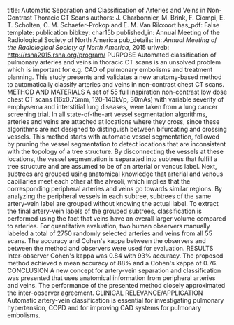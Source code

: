 title: Automatic Separation and Classification of Arteries and Veins in Non-Contrast Thoracic CT Scans
authors: J. Charbonnier, M. Brink, F. Ciompi, E. T. Scholten, C. M. Schaefer-Prokop and E. M. Van Rikxoort
has_pdf: False
template: publication
bibkey: char15b
published_in: Annual Meeting of the Radiological Society of North America
pub_details: in: <i>Annual Meeting of the Radiological Society of North America</i>, 2015
urlweb: http://rsna2015.rsna.org/program/
PURPOSE Automated classification of pulmonary arteries and veins in thoracic CT scans is an unsolved problem which is important for e.g. CAD of pulmonary embolisms and treatment planning. This study presents and validates a new anatomy-based method to automatically classify arteries and veins in non-contrast chest CT scans. METHOD AND MATERIALS A set of 55 full inspiration non-contrast low dose chest CT scans (16x0.75mm, 120-140kVp, 30mAs) with variable severity of emphysema and interstitial lung diseases, were taken from a lung cancer screening trial. In all state-of-the-art vessel segmentation algorithms, arteries and veins are attached at locations where they cross, since these algorithms are not designed to distinguish between bifurcating and crossing vessels. This method starts with automatic vessel segmentation, followed by pruning the vessel segmentation to detect locations that are inconsistent with the topology of a tree structure. By disconnecting the vessels at these locations, the vessel segmentation is separated into subtrees that fulfill a tree structure and are assumed to be of an arterial or venous label. Next, subtrees are grouped using anatomical knowledge that arterial and venous capillaries meet each other at the alveoli, which implies that the corresponding peripheral arteries and veins go towards similar regions. By analyzing the peripheral vessels in each subtree, subtrees of the same artery-vein label are grouped without knowing the actual label. To extract the final artery-vein labels of the grouped subtrees, classification is performed using the fact that veins have an overall larger volume compared to arteries. For quantitative evaluation, two human observers manually labeled a total of 2750 randomly selected arteries and veins from all 55 scans. The accuracy and Cohen's kappa between the observers and between the method and observers were used for evaluation. RESULTS Inter-observer Cohen's kappa was 0.84 with 93% accuracy. The proposed method achieved a mean accuracy of 88% and a Cohen's kappa of 0.76. CONCLUSION A new concept for artery-vein separation and classification was presented that uses anatomical information from peripheral arteries and veins. The performance of the presented method closely approximated the inter-observer agreement. CLINICAL RELEVANCE/APPLICATION Automatic artery-vein classification is essential for investigating pulmonary hypertension, COPD and for improving CAD systems for pulmonary embolisms.

